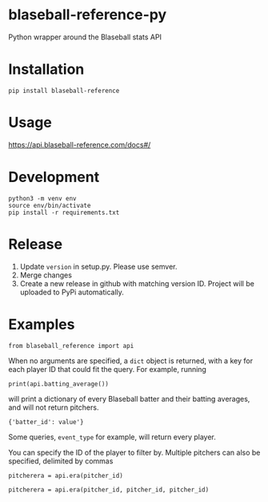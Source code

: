 # blaseball-reference-py
Python wrapper around the Blaseball stats API

# Installation
```
pip install blaseball-reference
```

# Usage
https://api.blaseball-reference.com/docs#/

# Development
```
python3 -m venv env
source env/bin/activate
pip install -r requirements.txt
```

# Release
1. Update `version` in setup.py. Please use semver.
2. Merge changes
3. Create a new release in github with matching version ID. Project will be uploaded to PyPi automatically.

# Examples
```
from blaseball_reference import api
```

When no arguments are specified, a ```dict``` object is returned, with a key for each player ID that could fit the query. For example, running
```
print(api.batting_average())
```
will print a dictionary of every Blaseball batter and their batting averages, and will not return pitchers.
```
{'batter_id': value'}
```

Some queries, ```event_type``` for example, will return every player.

You can specify the ID of the player to filter by. Multiple pitchers can also be specified, delimited by commas
```
pitcherera = api.era(pitcher_id)
```
```
pitcherera = api.era(pitcher_id, pitcher_id, pitcher_id)
```
